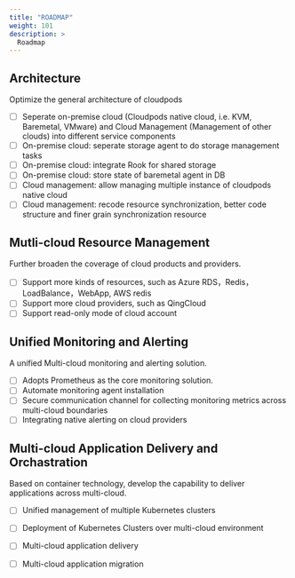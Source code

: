 ```yaml
---
title: "ROADMAP"
weight: 101
description: >
  Roadmap
---
```


## Architecture

Optimize the general architecture of cloudpods

- [ ] Seperate on-premise cloud (Cloudpods native cloud, i.e. KVM, Baremetal, VMware) and Cloud Management (Management of other clouds) into different service components
- [ ] On-premise cloud: seperate storage agent to do storage management tasks
- [ ] On-premise cloud: integrate Rook for shared storage
- [ ] On-premise cloud: store state of baremetal agent in DB
- [ ] Cloud management: allow managing multiple instance of cloudpods native cloud
- [ ] Cloud management: recode resource synchronization, better code structure and finer grain synchronization resource

## Mutli-cloud Resource Management

Further broaden the coverage of cloud products and providers.

- [ ] Support more kinds of resources, such as Azure RDS，Redis，LoadBalance，WebApp, AWS redis 
- [ ] Support more cloud providers, such as QingCloud
- [ ] Support read-only mode of cloud account

## Unified Monitoring and Alerting

A unified Multi-cloud monitoring and alerting solution.

- [ ] Adopts Prometheus as the core monitoring solution.
- [ ] Automate monitoring agent installation
- [ ] Secure communication channel for collecting monitoring metrics across multi-cloud boundaries
- [ ] Integrating native alerting on cloud providers

## Multi-cloud Application Delivery and Orchastration

Based on container technology, develop the capability to deliver applications across multi-cloud.

- [ ] Unified management of multiple Kubernetes clusters
- [ ] Deployment of Kubernetes Clusters over multi-cloud environment
- [ ] Multi-cloud application delivery
- [ ] Multi-cloud application migration

